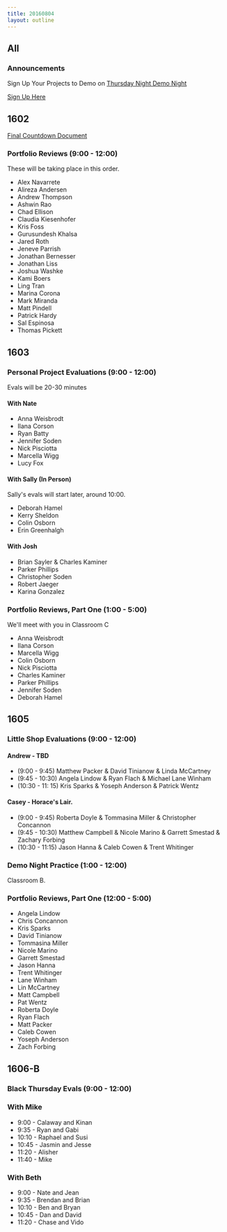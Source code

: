 ```yaml
---
title: 20160804
layout: outline
---
```


## All

### Announcements

Sign Up Your Projects to Demo on [Thursday Night Demo Night](http://www.meetup.com/Turing-Community-Events/events/232879633/)

[Sign Up Here](https://goo.gl/forms/xFnaV0Ms1ZSGC9Wn2)

## 1602

[Final Countdown Document](https://gist.github.com/rrgayhart/35784c39bc7dcb8561fcbd68ef34c98f)

### Portfolio Reviews (9:00 - 12:00)

These will be taking place in this order.

* Alex Navarrete
* Alireza Andersen
* Andrew Thompson
* Ashwin Rao
* Chad Ellison
* Claudia Kiesenhofer
* Kris Foss
* Gurusundesh Khalsa
* Jared Roth
* Jeneve Parrish
* Jonathan Bernesser
* Jonathan Liss
* Joshua Washke
* Kami Boers
* Ling Tran
* Marina Corona
* Mark Miranda
* Matt Pindell
* Patrick Hardy
* Sal Espinosa
* Thomas Pickett

## 1603

### Personal Project Evaluations (9:00 - 12:00)

Evals will be 20-30 minutes


#### With Nate

* Anna Weisbrodt
* Ilana Corson
* Ryan Batty
* Jennifer Soden
* Nick Pisciotta
* Marcella Wigg
* Lucy Fox

#### With Sally (In Person)

Sally's evals will start later, around 10:00.

* Deborah Hamel
* Kerry Sheldon
* Colin Osborn
* Erin Greenhalgh

#### With Josh

* Brian Sayler & Charles Kaminer
* Parker Phillips
* Christopher Soden
* Robert Jaeger
* Karina Gonzalez

### Portfolio Reviews, Part One (1:00 - 5:00)

We'll meet with you in Classroom C

* Anna Weisbrodt
* Ilana Corson
* Marcella Wigg
* Colin Osborn
* Nick Pisciotta
* Charles Kaminer
* Parker Phillips
* Jennifer Soden
* Deborah Hamel


## 1605

### Little Shop Evaluations (9:00 - 12:00)

#### Andrew - TBD

* (9:00 - 9:45)  Matthew Packer & David Tinianow & Linda McCartney
* (9:45 - 10:30) Angela Lindow & Ryan Flach & Michael Lane Winham
* (10:30 - 11: 15) Kris Sparks & Yoseph Anderson & Patrick Wentz

#### Casey - Horace's Lair.

* (9:00 - 9:45) Roberta Doyle & Tommasina Miller & Christopher Concannon
* (9:45 - 10:30) Matthew Campbell & Nicole Marino & Garrett Smestad & Zachary Forbing
* (10:30 - 11:15) Jason Hanna & Caleb Cowen & Trent Whitinger


### Demo Night Practice (1:00 - 12:00)

Classroom B.

### Portfolio Reviews, Part One (12:00 - 5:00)

<ul>
  <li>Angela Lindow</li>
  <li>Chris Concannon</li>
  <li>Kris Sparks</li>
  <li>David Tinianow</li>
  <li>Tommasina Miller</li>
  <li>Nicole Marino</li>
  <li>Garrett Smestad</li>
  <li>Jason Hanna</li>
  <li>Trent Whitinger</li>
  <li>Lane Winham</li>
  <li>Lin McCartney</li>
  <li>Matt Campbell</li>
  <li>Pat Wentz</li>
  <li>Roberta Doyle</li>
  <li>Ryan Flach</li>
  <li>Matt Packer</li>
  <li>Caleb Cowen</li>
  <li>Yoseph Anderson</li>
  <li>Zach Forbing</li>
</ul>


## 1606-B

### Black Thursday Evals (9:00 - 12:00)

### With Mike
* 9:00 - Calaway and Kinan
* 9:35 - Ryan and Gabi
* 10:10 - Raphael and Susi
* 10:45 - Jasmin and Jesse
* 11:20 - Alisher
* 11:40 - Mike


### With Beth
* 9:00 - Nate and Jean
* 9:35 - Brendan and Brian
* 10:10 - Ben and Bryan
* 10:45 - Dan and David
* 11:20 - Chase and Vido
